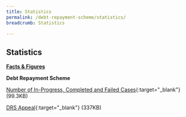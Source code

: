 ```yaml
---
title: Statistics
permalink: /debt-repayment-scheme/statistics/
breadcrumb: Statistics

---
```



Statistics
---

<u><b>Facts & Figures</b></u>

**Debt Repayment Scheme**

[Number of In-Progress, Completed and Failed Cases](/files/NumberofIn-Progress,CompletedandFailedCasesforDRS(Jul21).pdf/){:target="_blank"} (99.3KB)

[DRS Appeal](/files/DRSAppeal.pdf/){:target="_blank"} (337KB)
